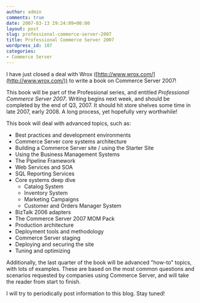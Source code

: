 ```yaml
---
author: admin
comments: true
date: 2007-03-13 19:24:09+00:00
layout: post
slug: professional-commerce-server-2007
title: Professional Commerce Server 2007
wordpress_id: 107
categories:
- Commerce Server
---
```


I have just closed a deal with Wrox ([http://www.wrox.com/](http://www.wrox.com/)) to write a book on Commerce Server 2007!

This book will be part of the Professional series, and entitled _Professional Commerce Server 2007_. Writing begins next week, and should be completed by the end of Q3, 2007. It should hit store shelves some time in late 2007, early 2008. A long process, yet hopefully very worthwhile!

This book will deal with advanced topics, such as:

  * Best practices and development environments 
  * Commerce Server core systems architecture 
  * Building a Commerce Server site / using the Starter Site 
  * Using the Business Management Systems 
  * The Pipeline Framework 
  * Web Services and SOA 
  * SQL Reporting Services 
  * Core systems deep dive 
    * Catalog System 
    * Inventory System 
    * Marketing Campaigns 
    * Customer and Orders Manager System
  * BizTalk 2006 adapters 
  * The Commerce Server 2007 MOM Pack 
  * Production architecture 
  * Deployment tools and methodology 
  * Commerce Server staging 
  * Deploying and securing the site 
  * Tuning and optimizing

Additionally, the last quarter of the book will be advanced "how-to" topics, with lots of examples. These are based on the most common questions and scenarios requested by companies using Commerce Server, and will take the reader from start to finish.

I will try to periodically post information to this blog. Stay tuned!